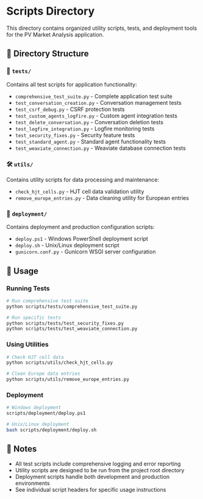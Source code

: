 # Scripts Directory

This directory contains organized utility scripts, tests, and deployment tools for the PV Market Analysis application.

## 📁 Directory Structure

### 🧪 `tests/`
Contains all test scripts for application functionality:

- `comprehensive_test_suite.py` - Complete application test suite
- `test_conversation_creation.py` - Conversation management tests
- `test_csrf_debug.py` - CSRF protection tests
- `test_custom_agents_logfire.py` - Custom agent integration tests
- `test_delete_conversation.py` - Conversation deletion tests
- `test_logfire_integration.py` - Logfire monitoring tests
- `test_security_fixes.py` - Security feature tests
- `test_standard_agent.py` - Standard agent functionality tests
- `test_weaviate_connection.py` - Weaviate database connection tests

### 🛠️ `utils/`
Contains utility scripts for data processing and maintenance:

- `check_hjt_cells.py` - HJT cell data validation utility
- `remove_europe_entries.py` - Data cleaning utility for European entries

### 🚀 `deployment/`
Contains deployment and production configuration scripts:

- `deploy.ps1` - Windows PowerShell deployment script
- `deploy.sh` - Unix/Linux deployment script  
- `gunicorn.conf.py` - Gunicorn WSGI server configuration

## 🚀 Usage

### Running Tests
```bash
# Run comprehensive test suite
python scripts/tests/comprehensive_test_suite.py

# Run specific tests
python scripts/tests/test_security_fixes.py
python scripts/tests/test_weaviate_connection.py
```

### Using Utilities
```bash
# Check HJT cell data
python scripts/utils/check_hjt_cells.py

# Clean Europe data entries
python scripts/utils/remove_europe_entries.py
```

### Deployment
```bash
# Windows deployment
scripts/deployment/deploy.ps1

# Unix/Linux deployment  
bash scripts/deployment/deploy.sh
```

## 📝 Notes

- All test scripts include comprehensive logging and error reporting
- Utility scripts are designed to be run from the project root directory
- Deployment scripts handle both development and production environments
- See individual script headers for specific usage instructions
